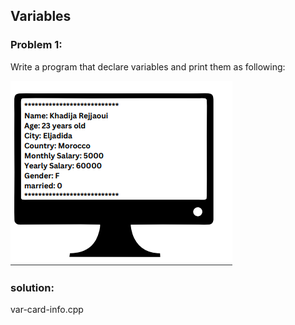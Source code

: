## Variables

<h3>Problem 1:</h3>
<p>Write a program that declare variables and print them as following:</p>
<img src = "variables-p1.PNG" alt = "variable problem 1">
<h3>solution:</h3>
<p>var-card-info.cpp</p>
